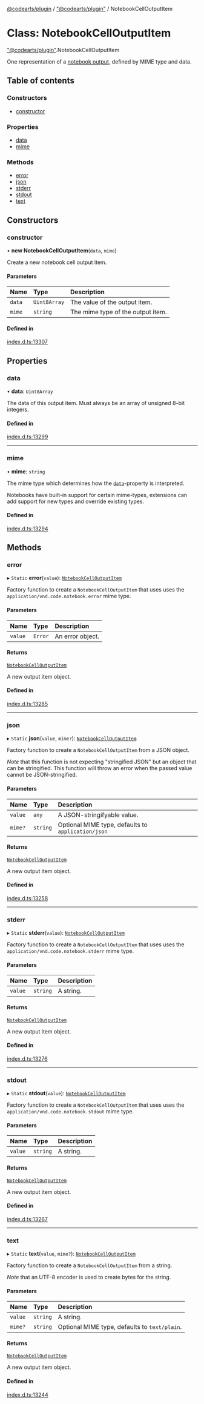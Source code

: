 [@codearts/plugin](../README.md) / ["@codearts/plugin"](../modules/_codearts_plugin_.md) / NotebookCellOutputItem

# Class: NotebookCellOutputItem

["@codearts/plugin"](../modules/_codearts_plugin_.md).NotebookCellOutputItem

One representation of a [notebook output](codearts_plugin_.NotebookCellOutput.md), defined by MIME type and data.

## Table of contents

### Constructors

- [constructor](codearts_plugin_.NotebookCellOutputItem.md#constructor)

### Properties

- [data](codearts_plugin_.NotebookCellOutputItem.md#data)
- [mime](codearts_plugin_.NotebookCellOutputItem.md#mime)

### Methods

- [error](codearts_plugin_.NotebookCellOutputItem.md#error)
- [json](codearts_plugin_.NotebookCellOutputItem.md#json)
- [stderr](codearts_plugin_.NotebookCellOutputItem.md#stderr)
- [stdout](codearts_plugin_.NotebookCellOutputItem.md#stdout)
- [text](codearts_plugin_.NotebookCellOutputItem.md#text)

## Constructors

### constructor

• **new NotebookCellOutputItem**(`data`, `mime`)

Create a new notebook cell output item.

#### Parameters

| Name | Type | Description |
| :------ | :------ | :------ |
| `data` | `Uint8Array` | The value of the output item. |
| `mime` | `string` | The mime type of the output item. |

#### Defined in

[index.d.ts:13307](https://github.com/huaweicloud/cloudide-plugin-api/blob/a055dd0/index.d.ts#L13307)

## Properties

### data

• **data**: `Uint8Array`

The data of this output item. Must always be an array of unsigned 8-bit integers.

#### Defined in

[index.d.ts:13299](https://github.com/huaweicloud/cloudide-plugin-api/blob/a055dd0/index.d.ts#L13299)

___

### mime

• **mime**: `string`

The mime type which determines how the [`data`](codearts_plugin_.NotebookCellOutputItem.md#data)-property
is interpreted.

Notebooks have built-in support for certain mime-types, extensions can add support for new
types and override existing types.

#### Defined in

[index.d.ts:13294](https://github.com/huaweicloud/cloudide-plugin-api/blob/a055dd0/index.d.ts#L13294)

## Methods

### error

▸ `Static` **error**(`value`): [`NotebookCellOutputItem`](codearts_plugin_.NotebookCellOutputItem.md)

Factory function to create a `NotebookCellOutputItem` that uses
uses the `application/vnd.code.notebook.error` mime type.

#### Parameters

| Name | Type | Description |
| :------ | :------ | :------ |
| `value` | `Error` | An error object. |

#### Returns

[`NotebookCellOutputItem`](codearts_plugin_.NotebookCellOutputItem.md)

A new output item object.

#### Defined in

[index.d.ts:13285](https://github.com/huaweicloud/cloudide-plugin-api/blob/a055dd0/index.d.ts#L13285)

___

### json

▸ `Static` **json**(`value`, `mime?`): [`NotebookCellOutputItem`](codearts_plugin_.NotebookCellOutputItem.md)

Factory function to create a `NotebookCellOutputItem` from
a JSON object.

*Note* that this function is not expecting "stringified JSON" but
an object that can be stringified. This function will throw an error
when the passed value cannot be JSON-stringified.

#### Parameters

| Name | Type | Description |
| :------ | :------ | :------ |
| `value` | `any` | A JSON-stringifyable value. |
| `mime?` | `string` | Optional MIME type, defaults to `application/json` |

#### Returns

[`NotebookCellOutputItem`](codearts_plugin_.NotebookCellOutputItem.md)

A new output item object.

#### Defined in

[index.d.ts:13258](https://github.com/huaweicloud/cloudide-plugin-api/blob/a055dd0/index.d.ts#L13258)

___

### stderr

▸ `Static` **stderr**(`value`): [`NotebookCellOutputItem`](codearts_plugin_.NotebookCellOutputItem.md)

Factory function to create a `NotebookCellOutputItem` that uses
uses the `application/vnd.code.notebook.stderr` mime type.

#### Parameters

| Name | Type | Description |
| :------ | :------ | :------ |
| `value` | `string` | A string. |

#### Returns

[`NotebookCellOutputItem`](codearts_plugin_.NotebookCellOutputItem.md)

A new output item object.

#### Defined in

[index.d.ts:13276](https://github.com/huaweicloud/cloudide-plugin-api/blob/a055dd0/index.d.ts#L13276)

___

### stdout

▸ `Static` **stdout**(`value`): [`NotebookCellOutputItem`](codearts_plugin_.NotebookCellOutputItem.md)

Factory function to create a `NotebookCellOutputItem` that uses
uses the `application/vnd.code.notebook.stdout` mime type.

#### Parameters

| Name | Type | Description |
| :------ | :------ | :------ |
| `value` | `string` | A string. |

#### Returns

[`NotebookCellOutputItem`](codearts_plugin_.NotebookCellOutputItem.md)

A new output item object.

#### Defined in

[index.d.ts:13267](https://github.com/huaweicloud/cloudide-plugin-api/blob/a055dd0/index.d.ts#L13267)

___

### text

▸ `Static` **text**(`value`, `mime?`): [`NotebookCellOutputItem`](codearts_plugin_.NotebookCellOutputItem.md)

Factory function to create a `NotebookCellOutputItem` from a string.

*Note* that an UTF-8 encoder is used to create bytes for the string.

#### Parameters

| Name | Type | Description |
| :------ | :------ | :------ |
| `value` | `string` | A string. |
| `mime?` | `string` | Optional MIME type, defaults to `text/plain`. |

#### Returns

[`NotebookCellOutputItem`](codearts_plugin_.NotebookCellOutputItem.md)

A new output item object.

#### Defined in

[index.d.ts:13244](https://github.com/huaweicloud/cloudide-plugin-api/blob/a055dd0/index.d.ts#L13244)
